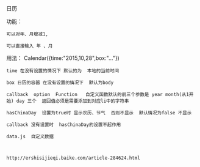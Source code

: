 日历

功能：

	可以对年、月增减1,

	可以直接输入 年 、月

用法：
	Calendar({time:"2015,10,28",box:"..."})

	time 在没有设置的情况下 默认的为  本地的当前时间

	box 日历的容器 在没有设置的情况下  默认为body

	callback  option  Function   自定义函数默认的前三个参数是 year month(从1开始) day 三个  返回值必须是需要添加到对应li中的字符串

	hasChinaDay  设置为true时 显示农历、节气  否则不显示  默认情况为false 不显示

	callback 没有设置时  hasChinaDay的设置不起作用

	data.js  自定义数据



	http://ershisijieqi.baike.com/article-284624.html
